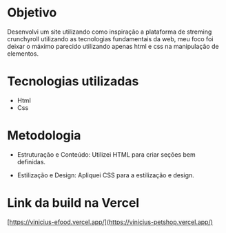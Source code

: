 # Objetivo
Desenvolvi um site utilizando como inspiração a plataforma de streming crunchyroll utilizando as tecnologias fundamentais da web, meu foco foi deixar o máximo parecido utilizando apenas html e css na manipulação de elementos.

# Tecnologias utilizadas

* Html
* Css
  
# Metodologia

* Estruturação e Conteúdo:
Utilizei HTML para criar seções bem definidas.

* Estilização e Design:
Apliquei CSS para a estilização e design.

# Link da build na Vercel
[https://vinicius-efood.vercel.app/](https://vinicius-petshop.vercel.app/)
